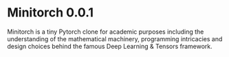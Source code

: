 # Minitorch 0.0.1

Minitorch is a tiny Pytorch clone for academic purposes including the understanding of the mathematical machinery, programming intricacies and design choices behind the famous Deep Learning & Tensors framework. 
